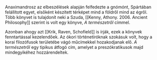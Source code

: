 Anaximandrosz az elbeszélések alapján felfedezte a gnómónt, Spártában felállított egyet, elsőként készített térképet mind a földről mind az égről. Több könyvet is tulajdonít neki a Szuda, [[Kenny, Athony. 2006. Ancient Philosophy]] szerint is volt egy könyve, *A természetről* címmel. 

Azonban ahogy azt [[Krik, Raven, Schofield]] is írják, ezek a könyvek fenntartással kezelendőek. Az ókori történetíróknak szokásuk volt, hogy a korai filozófusok területébe vágó műcímekkel hozakodjanak elő. *A természetről* egy tipikus átfogó cím, amelyet a preszókratikusok majd mindegyikéhez hozzárendeltek.

